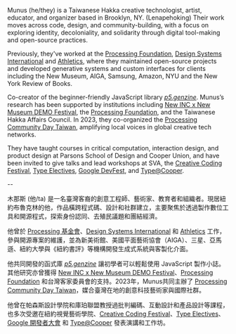 Munus (he/they) is a Taiwanese Hakka creative technologist, artist, educator, and organizer based in Brooklyn, NY. (Lenapehoking) Their work moves across code, design, and community-building, with a focus on exploring identity, decoloniality, and solidarity through digital tool-making and open-source practices.

Previously, they've worked at the [Processing Foundation](https://processingfoundation.org), [Design Systems International](https://designsystems.international) and [Athletics](https://athleticsnyc.com), where they maintained open-source projects and developed generative systems and custom interfaces for clients including the New Museum, AIGA, Samsung, Amazon, NYU and the New York Review of Books.

Co-creator of the beginner-friendly JavaScript library [_p5.genzine_](https://github.com/munusshih/p5.genzine). Munus’s research has been supported by institutions including [New INC x New Museum DEMO Festival](https://www.demofestival.org/presenters/duty-free), the [Processing Foundation](https://medium.com/processing-foundation/begincontour-%E5%BE%9E%E7%AD%89%E9%AB%98%E7%B7%9A%E9%96%8B%E5%A7%8B-a-critical-anti-colonial-and-intersectional-pedagogy-to-taiwanese-creative-f44d67fd0ccb), and the Taiwanese Hakka Affairs Council. In 2023, they co-organized the [Processing Community Day Taiwan](https://www.youtube.com/playlist?list=PLaQjHexP0AoYBnqQLZhqW9q-l-lFe2Sy7), amplifying local voices in global creative tech networks.

They have taught courses in critical computation, interaction design, and product design at Parsons School of Design and Cooper Union, and have been invited to give talks and lead workshops at SVA, the [Creative Coding Festival](https://ccfest.rocks/ccfestnycjan282024), [Type Electives](https://www.typeelectives.com/courses/techniculture-sp-24), [Google DevFest](https://gdg.community.dev/events/details/google-gdg-taipei-presents-devfest-women-techmakers-tracks-2023/), and [Type@Cooper](https://coopertype.org/).

--

木那斯 (他/ta) 是一名臺灣客裔的創意工程師、藝術家、教育者和組織者。現居紐約布魯克林的他，作品橫跨程式碼、設計和社群建立，主要聚焦於透過製作數位工具和開源程式，探索身份認同、去殖民議題和團結經濟。

他曾於 [Processing 基金會](https://processingfoundation.org)、[Design Systems International](https://designsystems.international) 和 [Athletics](https://athleticsnyc.com) 工作，參與開源專案的維護，並為新美術館、美國平面藝術協會（AIGA）、三星、亞馬遜、紐約大學與《紐約書評》等機構開發生成式系統與客製化介面。

他共同開發的函式庫 [_p5.genzine_](https://github.com/munusshih/p5.genzine) 讓初學者可以輕鬆使用 JavaScript 製作小誌。其他研究亦曾獲得 [New INC x New Museum DEMO Festival](https://www.demofestival.org/presenters/duty-free)、[Processing Foundation](https://medium.com/processing-foundation/begincontour-%E5%BE%9E%E7%AD%89%E9%AB%98%E7%B7%9A%E9%96%8B%E5%A7%8B-a-critical-anti-colonial-and-intersectional-pedagogy-to-taiwanese-creative-f44d67fd0ccb) 和台灣客家委員會的支持。2023年，Munus共同主辦了 [Processing Community Day Taiwan](https://www.youtube.com/playlist?list=PLaQjHexP0AoYBnqQLZhqW9q-l-lFe2Sy7)，媒合臺灣在地的創意科技藝術家與國際社群。

他曾在帕森斯設計學院和庫珀聯盟教授過批判編碼、互動設計和產品設計等課程，也多次受邀在紐約視覺藝術學院、[Creative Coding Festival](https://ccfest.rocks/ccfestnycjan282024)、[Type Electives](https://www.typeelectives.com/courses/techniculture-sp-24)、[Google 開發者大會](https://gdg.community.dev/events/details/google-gdg-taipei-presents-devfest-women-techmakers-tracks-2023/) 和 [Type@Cooper](https://coopertype.org/) 發表演講和工作坊。
